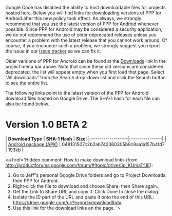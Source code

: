 Google Code has disabled the ability to host downloadable files for projects hosted here. Below you will find links for downloading versions of PPP for Android after this new policy took effect. As always, we strongly recommend that you use the latest version of PPP for Android whenever possible. Since PPP for Android may be considered a security application, we do not recommend the use of older deprecated releases unless you encounter a problem with the latest release that you cannot work around. Of course, if you encounter such a problem, we strongly suggest you report the issue in our [Issue tracker](http://code.google.com/p/android-ppp/issues/list) so we can fix it.

Older versions of PPP for Android can be found at the [Downloads](http://code.google.com/p/android-ppp/downloads/list) link in the project menu bar above. Note that since these old versions are considered deprecated, the list will appear empty when you first load that page. Select "All downloads" from the Search drop-down list and click the Search button to see the entire list.

The following links point to the latest version of the PPP for Android download files hosted on Google Drive. The SHA-1 hash for each file can also be found below.

# Version 1.0 BETA 2 #

| **Download Type** | **SHA-1 Hash** | **Size**|
|:------------------|:---------------|:|
| [Android package (APK)](https://drive.google.com/uc?export=download&id=0B55ltyq5FildWTNGNnEzejJlYWc) | 048131507c2b2ab742360305b8c8aa1a157b4fd7 | 193kb |

<a href='Hidden comment: 
How to make download links (from http://productforums.google.com/forum/#!topic/drive/5p_KUmaTfJE):

1) Go to Jeff"s personal Google Drive folders and go to Project Downloads, then PPP for Android.
2) Right-click the file to download and choose Share, then Share again.
3) Get the Link to Share URL and copy it. Click Done to close the dialog.
4) Isolate the ID part of the URL and paste it onto the end of this URL: https://drive.google.com/uc?export=download&id=
5) Use this link for the download links on the page.
'></a>